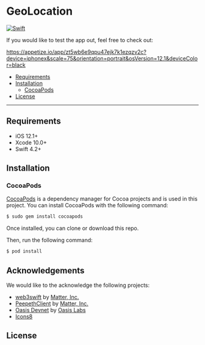 
# GeoLocation

[![Swift](https://img.shields.io/badge/Swift-4.2-orange.svg?style=flat)](https://developer.apple.com/swift/)

If you would like to test the app out, feel free to check out: 

https://appetize.io/app/zt5wb6e9qpu47ejk7k1ezqzv2c?device=iphonex&scale=75&orientation=portrait&osVersion=12.1&deviceColor=black


  * [Requirements](#requirements)
  * [Installation](#installation)
    + [CocoaPods](#cocoapods)
  * [License](#license)

---

## Requirements

- iOS 12.1+ 
- Xcode 10.0+
- Swift 4.2+



## Installation

### CocoaPods

[CocoaPods](http://cocoapods.org) is a dependency manager for Cocoa projects and is used in this project. You can install CocoaPods with the following command:

```bash
$ sudo gem install cocoapods
```
Once installed, you can clone or download this repo. 

Then, run the following command:

```bash
$ pod install
```


## Acknowledgements

We would like to the acknowledge the following projects:

* [web3swift](https://github.com/matterinc/web3swift) by [Matter, Inc.](https://github.com/matterinc)
* [PeepethClient](https://github.com/matterinc/PeepethClient) by [Matter, Inc.](https://github.com/matterinc)
* [Oasis Devnet](https://docs.oasiscloud.io/en/latest/) by [Oasis Labs](https://www.oasislabs.com/)
* [Icons8](https://icons8.com)

## License

